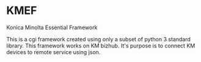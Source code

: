 KMEF
====

Konica Minolta Essential Framework

This is a cgi framework created using only a subset of python 3 standard library.
This framework works on KM bizhub.
It's purpose is to connect KM devices to remote service using json.
